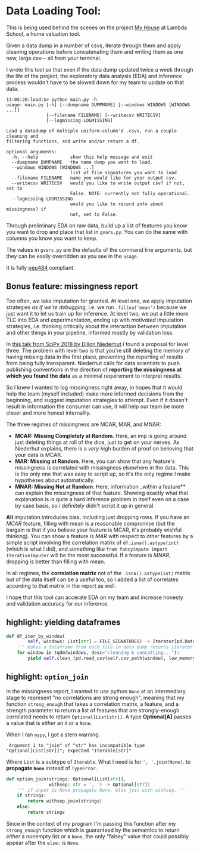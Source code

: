 # Data Loading Tool:

This is being used behind the scenes on the project [My
House](https://myhouse-6htfddism.now.sh/) at Lambda School, a home valuation
tool. 

Given a data dump in a number of csvs, iterate through them and apply cleaning
operations before concatenating them and writing them as one new, large csv-- all from
your terminal.

I wrote this tool so that even if the data dump updated twice a week through the
life of the project, the exploratory data analysis (EDA) and inference process
wouldn't have to be slowed down for my team to update on that data. 

```
13:05:20:load:$> python main.py -h
usage: main.py [-h] [--dumpname DUMPNAME] [--windows WINDOWS [WINDOWS ...]]
               [--filename FILENAME] [--writecsv WRITECSV]
               [--logmissing LOGMISSING]

Load a datadump of multiple uniform-column'd .csvs, run a couple cleaning and
filtering functions, and write and/or return a df.

optional arguments:
  -h, --help            show this help message and exit
  --dumpname DUMPNAME   the name dump you want to load.
  --windows WINDOWS [WINDOWS ...]
                        list of file signatures you want to load
  --filename FILENAME   name you would like for your output csv.
  --writecsv WRITECSV   would you like to write output csv? if not, set to
                        False. NOTE: currently not fully operational.
  --logmissing LOGMISSING
                        would you like to record info about missingness? if
                        not, set to False.
```

Through preliminary EDA on raw data, build up a list of features you know you want
to drop and place that list in `gvars.py`. You can do the same with columns you
know you want to keep. 

The values in `gvars.py` are the defaults of the command line arguments, but
they can be easily overridden as you see in the `usage`. 

It is fully [pep484](https://www.python.org/dev/peps/pep-0484/) compliant. 

## Bonus feature: missingness report

Too often, we take imputation for granted. At level one, we apply imputation
strategies _as if we're debugging_, i.e. we run `.fillna('mean')` because we just want it to let us train up for inference. At level two, we put a little more TLC into EDA and experimentation,
ending up with _motivated_ imputation strategies, i.e. thinking critically about the
interaction between imputation and other things in your pipeline, informed mostly by validation loss. 

In [this talk from SciPy 2018 by Dillon Niederhut](https://youtu.be/2gkw2T5jAfo) I found a proposal for
level three. The problem with level two is that you're
still deleting the memory of having missing data in the first place, preventing
the reporting of results from being fully transparent. Niederhut calls for data
scientists to push publishing conventions in the direction of **reporting the
missingness at which you found the data** as a minimal requirement to interpret
results. 

So I knew I wanted to log missingness right away, in hopes that it would help
the team (myself included) make more informed decisions from the beginning, and
suggest imputation strategies to attempt. Even if it doesn't result in
information the consumer can use, it will help our team be more clever and more
honest internallly. 

The three regimes of missingness are MCAR, MAR, and MNAR: 
- **MCAR: Missing Completely at Random**. Here, an imp is going around just
  deleting things at roll of the dice, just to get on your nerves. As Niederhut
  explains, there is a _very_ high burden of proof on believing that your data
  is MCAR. 
- **MAR: Missing at Random**. Here, you can show that any feature's missingness
  is correlated with missingness elsewhere in the data. This is the only one that was
  easy to script up, so it's the only regime I make hypotheses about
  automatically. 
- **MNAR: Missing Not at Random**. Here, information _within a feature** can
  explain the missingness of that feature. Showing exactly what that explanation
  is is quite a hard inference problem in itself even on a case by case basis,
  so i definitely didn't script it up in general. 
  
**All** imputation introduces bias, including just dropping rows. If you have an
_MCAR_ feature, filling with mean is a reasonable compromise (but the bargain is
that if you believe your feature is MCAR, it's probably wishful thinking). You
can show a feature is _MAR_ with respect to other features by a simple script
involving the correlation matrix of `df.isna().astype(int)` (which is what I did), and something like
`from fancyimpute import IterativeImputer` will be the most successful. If a
feature is _MNAR_, dropping is better than filling with mean. 

In all regimes, the **correlation matrix** not of the `.isna().astype(int)`
matrix but of the data itself can be a useful too, so I added a list of
correlates according to that matrix in the report as well. 

I hope that this tool can accerate EDA on my team and increase honesty and
validation accuracy for our inference. 

## highlight: yielding dataframes

``` python
def df_iter_by_window(
        self, windows: List[str] = FILE_SIGNATURES) -> Iterator[pd.DataFrame]:
    ''' makes a dataframe from each file in data dump returns iterator'''
    for window in tqdm(windows, desc="cleaning & concatting..."):
        yield self.clean_(pd.read_csv(self.csv_path(window), low_memory=False))
```


## highlight: `option_join` 
In the missingness report, I wanted to use python `None` at an intermediary stage to
represent "no correlations are strong enough", meaning that my function
`strong_enough` that takes a correlation matrix, a feature, and a strength
parameter to return a list of features that are strongly-enough correlated needs
to return `Optional[List[str]]`. A type **Optional[A]** passes a value that is
_either_ an `A` _or_ a `None`. 

When I ran `mypy`, I got a stern warning.

```
 Argument 1 to "join" of "str" has incompatible type "Optional[List[str]]"; expected "Iterable[str]"
```

Where `List` is a subtype of `Iterable`. What I need is for `', '.join(None)`.
to **propagate `None`** instead of `TypeError`.

``` python
def option_join(strings: Optional[List[str]],
                withsep: str = ', ') -> Optional[str]:
    ''' if input is None propagate None, else join with withsep. '''
    if strings:
        return withsep.join(strings)
    else:
        return strings
```

Since in the context of my program I'm passing this function after my
`strong_enough` function which is guaranteed by the semantics to return _either_
a nonempty list _or_ a `None`, the only "falsey" value that could possibly
appear after the `else:` is `None`.

``` python

```

